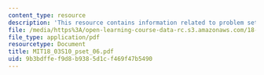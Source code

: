 ```yaml
---
content_type: resource
description: 'This resource contains information related to problem set 6. '
file: /media/https%3A/open-learning-course-data-rc.s3.amazonaws.com/18-03-differential-equations-spring-2010/9b3bdffef9d8b9385d1cf469f47b5490_MIT18_03S10_pset_06.pdf
file_type: application/pdf
resourcetype: Document
title: MIT18_03S10_pset_06.pdf
uid: 9b3bdffe-f9d8-b938-5d1c-f469f47b5490
---
```

